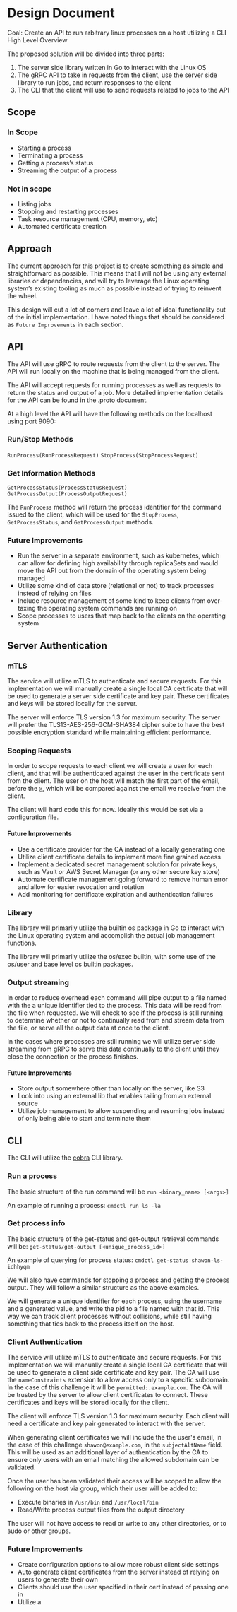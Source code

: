 # Design Document

Goal: Create an API to run arbitrary linux processes on a host utilizing a CLI
High Level Overview

The proposed solution will be divided into three parts:
1. The server side library written in Go to interact with the Linux OS
2. The gRPC API to take in requests from the client, use the server side library to run jobs, and return responses to the client
3. The CLI that the client will use to send requests related to jobs to the API

## Scope

### In Scope
* Starting a process
* Terminating a process
* Getting a process’s status
* Streaming the output of a process 

### Not in scope
* Listing jobs
* Stopping and restarting processes
* Task resource management (CPU, memory, etc)
* Automated certificate creation

## Approach
The current approach for this project is to create something as simple and straightforward as possible. This means that I will not be using any external libraries or dependencies, and will try to leverage the Linux operating system’s existing tooling as much as possible instead of trying to reinvent the wheel. 

This design will cut a lot of corners and leave a lot of ideal functionality out of the initial implementation. I have noted things that should be considered as `Future Improvements` in each section.

## API
The API will use gRPC to route requests from the client to the server. The API will run locally on the machine that is being managed from the client.

The API will accept requests for running processes as well as requests to return the status and output of a job. More detailed implementation details for the API can be found in the .proto document.

At a high level the API will have the following methods on the localhost using port 9090:

### Run/Stop Methods
`RunProcess(RunProcessRequest)`
`StopProcess(StopProcessRequest)`

### Get Information Methods
`GetProcessStatus(ProcessStatusRequest)`
`GetProcessOutput(ProcessOutputRequest)`

The `RunProcess` method will return the process identifier for the command issued to the client, which will be used for the `StopProcess`, `GetProcessStatus`, and `GetProcessOutput` methods.

### Future Improvements
* Run the server in a separate environment, such as kubernetes, which can allow for defining high availability through replicaSets and would move the API out from the domain of the operating system being managed
* Utilize some kind of data store (relational or not) to track processes instead of relying on files
* Include resource management of some kind to keep clients from over-taxing the operating system commands are running on
* Scope processes to users that map back to the clients on the operating system

## Server Authentication

### mTLS
The service will utilize mTLS to authenticate and secure requests. For this implementation we will manually create a single local CA certificate that will be used to generate a server side certificate and key pair. These certificates and keys will be stored locally for the server.

The server will enforce TLS version 1.3 for maximum security. The server will prefer the TLS13-AES-256-GCM-SHA384 cipher suite to have the best possible encryption standard while maintaining efficient performance. 

### Scoping Requests
In order to scope requests to each client we will create a user for each client, and that will be authenticated against the user in the certificate sent from the client. The user on the host will match the first part of the email, before the `@`, which will be compared against the email we receive from the client. 

The client will hard code this for now. Ideally this would be set via a configuration file. 

#### Future Improvements
* Use a certificate provider for the CA instead of a locally generating one
* Utilize client certificate details to implement more fine grained access
* Implement a dedicated secret management solution for private keys, such as Vault or AWS Secret Manager (or any other secure key store)
* Automate certificate management going forward to remove human error and allow for easier revocation and rotation
* Add monitoring for certificate expiration and authentication failures

### Library
The library will primarily utilize the builtin os package in Go to interact with the Linux operating system and accomplish the actual job management functions.

The library will primarily utilize the os/exec builtin, with some use of the os/user and base level os builtin packages.

### Output streaming
In order to reduce overhead each command will pipe output to a file named with the a unique identifier tied to the process. This data will be read from the file when requested. We will check to see if the process is still running to determine whether or not to continually read from and stream data from the file, or serve all the output data at once to the client. 

In the cases where processes are still running we will utilize server side streaming from gRPC to serve this data continually to the client until they close the connection or the process finishes.

#### Future Improvements
* Store output somewhere other than locally on the server, like S3
* Look into using an external lib that enables tailing from an external source
* Utilize job management to allow suspending and resuming jobs instead of only being able to start and terminate them

## CLI
The CLI will utilize the [cobra](https://github.com/spf13/cobra) CLI library.

### Run a process
The basic structure of the run command will be `run <binary_name> [<args>]`

An example of running a process: `cmdctl run ls -la`

### Get process info
The basic structure of the get-status and get-output retrieval commands will be: `get-status/get-output [<unique_process_id>]`

An example of querying for process status: `cmdctl get-status shawon-ls-idhhyqm`

We will also have commands for stopping a process and getting the process output. They will follow a similar structure as the above examples.

We will generate a unique identifier for each process, using the username and a generated value, and write the pid to a file named with that id. This way we can track client processes without collisions, while still having something that ties back to the process itself on the host.

### Client Authentication
The service will utilize mTLS to authenticate and secure requests. For this implementation we will manually create a single local CA certificate that will be used to generate a client side certificate and key pair. The CA will use the `nameConstraints` extension to allow access only to a specific subdomain. In the case of this challenge it will be `permitted:.example.com`. The CA will be trusted by the server to allow client certificates to connect. These certificates and keys will be stored locally for the client.

The client will enforce TLS version 1.3 for maximum security. Each client will need a certificate and key pair generated to interact with the server.

When generating client certificates we will include the the user's email, in the case of this challenge `shawon@example.com`, in the `subjectAltName` field. This will be used as an additional layer of authentication by the CA to ensure only users with an email matching the allowed subdomain can be validated. 

Once the user has been validated their access will be scoped to allow the following on the host via group, which their user will be added to:
* Execute binaries in `/usr/bin` and `/usr/local/bin`
* Read/Write process output files from the output directory

The user will not have access to read or write to any other directories, or to sudo or other groups.

### Future Improvements
* Create configuration options to allow more robust client side settings
* Auto generate client certificates from the server instead of relying on users to generate their own
* Clients should use the user specified in their cert instead of passing one in
* Utilize a 
